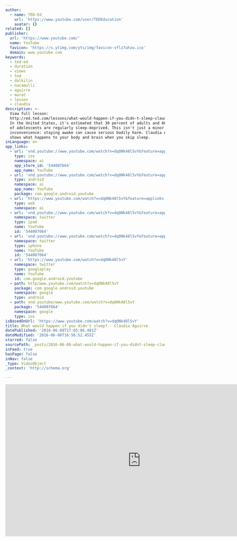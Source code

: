 ```yaml
---
author:
  - name: TED-Ed
    url: 'https://www.youtube.com/user/TEDEducation'
    avatar: {}
related: []
publisher:
  url: 'https://www.youtube.com/'
  name: YouTube
  favicon: 'https://s.ytimg.com/yts/img/favicon-vflz7uhzw.ico'
  domain: www.youtube.com
keywords:
  - ted-ed
  - duration
  - views
  - ted
  - dalkilin
  - nacamulli
  - aguirre
  - murat
  - lesson
  - claudia
description: >-
  View full lesson:
  http://ed.ted.com/lessons/what-would-happen-if-you-didn-t-sleep-claudia-aguirre
  In the United States, it's estimated that 30 percent of adults and 66 percent
  of adolescents are regularly sleep-deprived. This isn't just a minor
  inconvenience: staying awake can cause serious bodily harm. Claudia Aguirre
  shows what happens to your body and brain when you skip sleep.
inLanguage: en
app_links:
  - url: 'vnd.youtube://www.youtube.com/watch?v=dqONk48l5vY&feature=applinks'
    type: ios
    namespace: ai
    app_store_id: '544007664'
    app_name: YouTube
  - url: 'vnd.youtube://www.youtube.com/watch?v=dqONk48l5vY&feature=applinks'
    type: android
    namespace: ai
    app_name: YouTube
    package: com.google.android.youtube
  - url: 'https://www.youtube.com/watch?v=dqONk48l5vY&feature=applinks'
    type: web
    namespace: ai
  - url: 'vnd.youtube://www.youtube.com/watch?v=dqONk48l5vY&feature=applinks'
    namespace: twitter
    type: ipad
    name: YouTube
    id: '544007664'
  - url: 'vnd.youtube://www.youtube.com/watch?v=dqONk48l5vY&feature=applinks'
    namespace: twitter
    type: iphone
    name: YouTube
    id: '544007664'
  - url: 'https://www.youtube.com/watch?v=dqONk48l5vY'
    namespace: twitter
    type: googleplay
    name: YouTube
    id: com.google.android.youtube
  - path: http/www.youtube.com/watch?v=dqONk48l5vY
    package: com.google.android.youtube
    namespace: google
    type: android
  - path: vnd.youtube/www.youtube.com/watch?v=dqONk48l5vY
    package: '544007664'
    namespace: google
    type: ios
isBasedOnUrl: 'https://www.youtube.com/watch?v=dqONk48l5vY'
title: What would happen if you didn't sleep? - Claudia Aguirre
datePublished: '2016-06-08T17:05:06.481Z'
dateModified: '2016-06-08T16:56:52.455Z'
starred: false
sourcePath: _posts/2016-06-08-what-would-happen-if-you-didnt-sleep-claudia-aguirre.md
inFeed: true
hasPage: false
inNav: false
_type: VideoObject
_context: 'http://schema.org'

---
```

<iframe src="https://cdn.embedly.com/widgets/media.html?src=https%3A%2F%2Fwww.youtube.com%2Fembed%2FdqONk48l5vY%3Ffeature%3Doembed&amp;url=http%3A%2F%2Fwww.youtube.com%2Fwatch%3Fv%3DdqONk48l5vY&amp;image=https%3A%2F%2Fi.ytimg.com%2Fvi%2FdqONk48l5vY%2Fhqdefault.jpg&amp;key=b7d04c9b404c499eba89ee7072e1c4f7&amp;type=text%2Fhtml&amp;schema=youtube" width="854" height="480" scrolling="no" frameborder="0" allowfullscreen="" style=""></iframe>